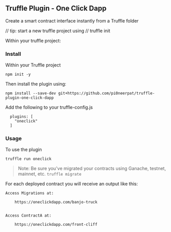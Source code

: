 ## Truffle Plugin - One Click Dapp

Create a smart contract interface instantly from a Truffle folder

// tip: start a new truffle project using
// truffle init

Within your truffle project:

### Install

Within your Truffle project

`npm init -y`

Then install the plugin using:

`npm install --save-dev git+https://github.com/pi0neerpat/truffle-plugin-one-click-dapp`

Add the following to your truffle-config.js

```
  plugins: [
    "oneclick"
  ]
```

### Usage

To use the plugin

`truffle run oneclick`

> Note: Be sure you've migrated your contracts using Ganache, testnet, mainnet, etc. `truffle migrate`

For each deployed contract you will receive an output like this:

```
Access Migrations at:

    https://oneclickdapp.com/banjo-truck


Access ContractA at:

    https://oneclickdapp.com/front-cliff
```
